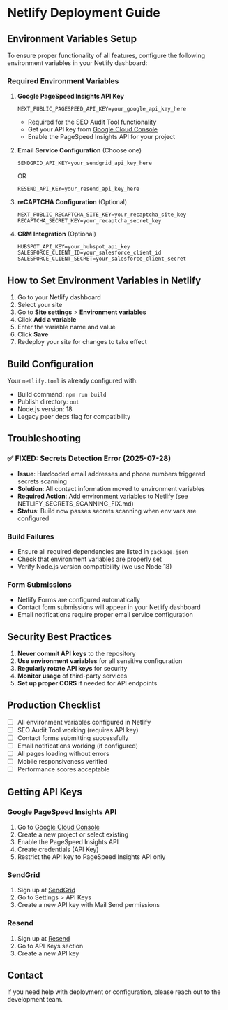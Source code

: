 # Netlify Deployment Guide

## Environment Variables Setup

To ensure proper functionality of all features, configure the following environment variables in your Netlify dashboard:

### Required Environment Variables

1. **Google PageSpeed Insights API Key**
   ```
   NEXT_PUBLIC_PAGESPEED_API_KEY=your_google_api_key_here
   ```
   - Required for the SEO Audit Tool functionality
   - Get your API key from [Google Cloud Console](https://console.cloud.google.com/)
   - Enable the PageSpeed Insights API for your project

2. **Email Service Configuration** (Choose one)
   ```
   SENDGRID_API_KEY=your_sendgrid_api_key_here
   ```
   OR
   ```
   RESEND_API_KEY=your_resend_api_key_here
   ```

3. **reCAPTCHA Configuration** (Optional)
   ```
   NEXT_PUBLIC_RECAPTCHA_SITE_KEY=your_recaptcha_site_key
   RECAPTCHA_SECRET_KEY=your_recaptcha_secret_key
   ```

4. **CRM Integration** (Optional)
   ```
   HUBSPOT_API_KEY=your_hubspot_api_key
   SALESFORCE_CLIENT_ID=your_salesforce_client_id
   SALESFORCE_CLIENT_SECRET=your_salesforce_client_secret
   ```

## How to Set Environment Variables in Netlify

1. Go to your Netlify dashboard
2. Select your site
3. Go to **Site settings** > **Environment variables**
4. Click **Add a variable**
5. Enter the variable name and value
6. Click **Save**
7. Redeploy your site for changes to take effect

## Build Configuration

Your `netlify.toml` is already configured with:
- Build command: `npm run build`
- Publish directory: `out`
- Node.js version: 18
- Legacy peer deps flag for compatibility

## Troubleshooting

### ✅ FIXED: Secrets Detection Error (2025-07-28)
- **Issue**: Hardcoded email addresses and phone numbers triggered secrets scanning
- **Solution**: All contact information moved to environment variables
- **Required Action**: Add environment variables to Netlify (see NETLIFY_SECRETS_SCANNING_FIX.md)
- **Status**: Build now passes secrets scanning when env vars are configured

### Build Failures
- Ensure all required dependencies are listed in `package.json`
- Check that environment variables are properly set
- Verify Node.js version compatibility (we use Node 18)

### Form Submissions
- Netlify Forms are configured automatically
- Contact form submissions will appear in your Netlify dashboard
- Email notifications require proper email service configuration

## Security Best Practices

1. **Never commit API keys** to the repository
2. **Use environment variables** for all sensitive configuration
3. **Regularly rotate API keys** for security
4. **Monitor usage** of third-party services
5. **Set up proper CORS** if needed for API endpoints

## Production Checklist

- [ ] All environment variables configured in Netlify
- [ ] SEO Audit Tool working (requires API key)
- [ ] Contact forms submitting successfully
- [ ] Email notifications working (if configured)
- [ ] All pages loading without errors
- [ ] Mobile responsiveness verified
- [ ] Performance scores acceptable

## Getting API Keys

### Google PageSpeed Insights API
1. Go to [Google Cloud Console](https://console.cloud.google.com/)
2. Create a new project or select existing
3. Enable the PageSpeed Insights API
4. Create credentials (API Key)
5. Restrict the API key to PageSpeed Insights API only

### SendGrid
1. Sign up at [SendGrid](https://sendgrid.com/)
2. Go to Settings > API Keys
3. Create a new API key with Mail Send permissions

### Resend
1. Sign up at [Resend](https://resend.com/)
2. Go to API Keys section
3. Create a new API key

## Contact

If you need help with deployment or configuration, please reach out to the development team.

